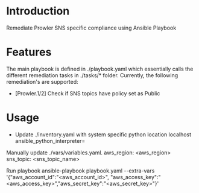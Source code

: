 # Introduction

Remediate Prowler SNS specific compliance using Ansible Playbook

# Features

The main playbook is defined in ./playbook.yaml which essentially calls the different remediation tasks in ./tasks/* folder. Currently, the following remediation's are supported:

 * [Prowler.1/2] Check if SNS topics have policy set as Public


# Usage
 
 * Update ./inventory.yaml with system specific python location
    localhost ansible_python_interpreter=<location of python>

Manually update ./vars/variables.yaml.
    aws_region: <aws_region>
    sns_topic:  <sns_topic_name>

Run playbook
    ansible-playbook playbook.yaml --extra-vars '{"aws_account_id":"<aws_account_id>", "aws_access_key":"<aws_access_key>","aws_secret_key":"<aws_secret_key>"}'


